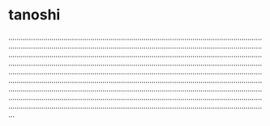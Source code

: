 # tanoshi

...............................................................................................................................................................................................................................................................................................................................................................................................................................................................................................................................................................................................................................................................................................................................................................................................................................................................................................................................................................................................................................................................................................................................................................